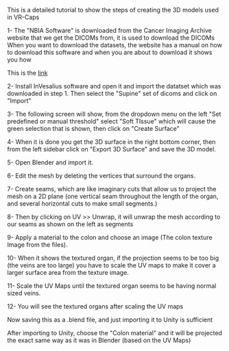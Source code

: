  This is a detailed tutorial to show the steps of creating the 3D models used in VR-Caps

1- The "NBIA Software" is downloaded from the Cancer Imaging Archive website that we get the DICOMs from, it is used to download the DICOMs
When you want to download the datasets, the website has a manual on how to download this software and when you are about to download it shows you how

This is the [link](https://wiki.cancerimagingarchive.net/display/NBIA/Downloading+TCIA+Images)

2- Install InVesalius software and open it and import the datatset which was downloaded in step 1. Then select the "Supine" set of dicoms and click on "Import"

3- The following screen will show, from the dropdown menu on the left "Set predefined or manual threshold" select "Soft TIssue" which will cause the green selection that is shown, then click on "Create Surface"

4- When it is done you get the 3D surface in the right bottom corner, then from the left sidebar click on "Export 3D Surface" and save the 3D model.

5- Open Blender and import it.

6- Edit the mesh by deleting the vertices that surround the organs.

7- Create seams, which are like imaginary cuts that allow us to project the mesh on a 2D plane (one vertical seam throughout the length of the organ, and several horizontal cuts to make small segments.)

8- Then by clicking on UV >> Unwrap, it will unwrap the mesh according to our seams as shown on the left as segments

9- Apply a material to the colon and choose an image (The colon texture Image from the files). 

10- When it shows the textured organ, if the projection seems to be too big (the veins are too large) you have to scale the UV maps to make it cover a larger surface area from the texture image.

11- Scale the UV Maps until the textured organ seems to be having normal sized veins.

12- You will see the textured organs after scaling the UV maps

Now saving this as a .blend file, and just importing it to Unity is sufficient

After importing to Unity,  choose the "Colon material" and it will be projected the exact same way as it was in Blender (based on the UV Maps)
